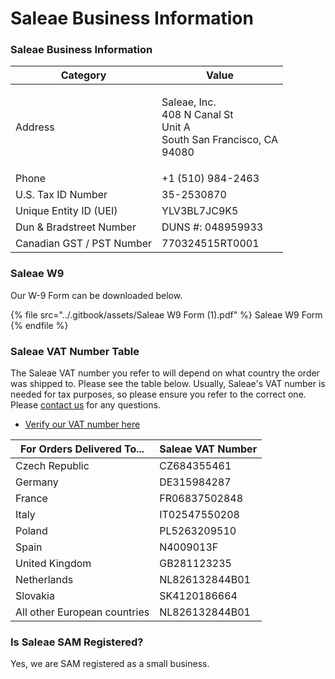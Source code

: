 # Saleae Business Information

### Saleae Business Information

| Category                  | Value                                                                                |
| ------------------------- | ------------------------------------------------------------------------------------ |
| Address                   | <p>Saleae, Inc.<br>408 N Canal St<br>Unit A <br>South San Francisco, CA<br>94080</p> |
| Phone                     | +1 (510) 984-2463                                                                    |
| U.S. Tax ID Number        | 35-2530870                                                                           |
| Unique Entity ID (UEI)    | YLV3BL7JC9K5                                                                         |
| Dun & Bradstreet Number   | DUNS #: 048959933                                                                    |
| Canadian GST / PST Number | 770324515RT0001                                                                      |

### Saleae W9

Our W-9 Form can be downloaded below.

{% file src="../.gitbook/assets/Saleae W9 Form (1).pdf" %}
Saleae W9 Form
{% endfile %}

### Saleae VAT Number Table

The Saleae VAT number you refer to will depend on what country the order was shipped to. Please see the table below. Usually, Saleae's VAT number is needed for tax purposes, so please ensure you refer to the correct one. Please [contact us](https://contact.saleae.com/hc/en-us/requests/new) for any questions.

* [Verify our VAT number here](https://ec.europa.eu/taxation\_customs/vies/)

| For Orders Delivered To...   | Saleae VAT Number |
| ---------------------------- | ----------------- |
| Czech Republic               | CZ684355461       |
| Germany                      | DE315984287       |
| France                       | FR06837502848     |
| Italy                        | IT02547550208     |
| Poland                       | PL5263209510      |
| Spain                        | N4009013F         |
| United Kingdom               | GB281123235       |
| Netherlands                  | NL826132844B01    |
| Slovakia                     | SK4120186664      |
| All other European countries | NL826132844B01    |

### Is Saleae SAM Registered?

Yes, we are SAM registered as a small business.

